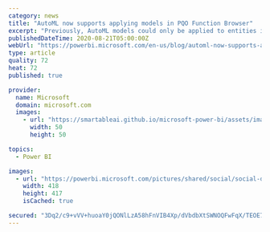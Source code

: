 ```yaml
---
category: news
title: "AutoML now supports applying models in PQO Function Browser"
excerpt: "Previously, AutoML models could only be applied to entities in the same dataflow.  With this new capability, users don&#8217;t need to be an owner of the dataflow that has the model.  They can use models created by others in the same workspace."
publishedDateTime: 2020-08-21T05:00:00Z
webUrl: "https://powerbi.microsoft.com/en-us/blog/automl-now-supports-applying-models-in-pqo-function-browser/"
type: article
quality: 72
heat: 72
published: true

provider:
  name: Microsoft
  domain: microsoft.com
  images:
    - url: "https://smartableai.github.io/microsoft-power-bi/assets/images/organizations/microsoft.com-50x50.jpg"
      width: 50
      height: 50

topics:
  - Power BI

images:
  - url: "https://powerbi.microsoft.com/pictures/shared/social/social-default-image.png"
    width: 418
    height: 417
    isCached: true

secured: "3Dq2/c9+vVV+huoaY0jQONlLzA58hFnVIB4Xp/dVbdbXtSWNOQFwFqX/TEOE7CkfgSb98tMkU5l6xcXETvhYwIaLILNBDXMIsJiY3WWhnrXxpNBgddc+pQYDvGKRyBAvqusTomX8jaNhH5Z9GtEFVkapNGCvsHhqXnBFQWlgltObKPG9vq7311trxw2GKujdC8Hu2Vp3ZWiWh28pIhKUHgGKK0HCJ5pNykLClmLRA8B56oIKmyy092rT510kR9y1SHVzmxjbcF36Ma7bQHcmEEx4ykAofAjUu8KBv6A8qgH0k/lJYxc7jJK4itCXQB6kA1IRUfVKmOb8gEQM7hJ4vA==;XnN+9ai9nLWQnryeBLolpw=="
---
```


